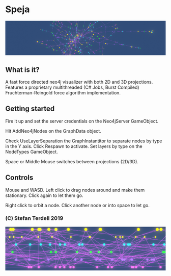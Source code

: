 # Speja

![Alt text](header.png "Header")

## What is it?
A fast force directed neo4j visualizer with both 2D and 3D projections. Features a proprietary multithreaded (C# Jobs, Burst Compiled) Fruchterman-Reingold force algorithm implementation.

## Getting started
Fire it up and set the server credentials on the Neo4jServer GameObject.

Hit AddNeo4jNodes on the GraphData object.

Check UseLayerSeparation the GraphInstantitor to separate nodes by type in the Y axis. Click Respawn to activate. Set layers by type on the NodeTypes GameObject.

Space or Middle Mouse switches between projections (2D/3D).

## Controls

Mouse and WASD. Left click to drag nodes around and make them stationary. Click again to let them go.

Right click to orbit a node. Click another node or into space to let go.

### (C) Stefan Terdell 2019

![Alt text](layers.png "Layers")